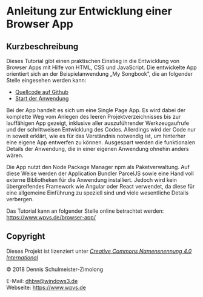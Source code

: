 Anleitung zur Entwicklung einer Browser App
===========================================

Kurzbeschreibung
----------------

Dieses Tutorial gibt einen praktischen Einstieg in die Entwicklung von
Browser Apps mit Hilfe von HTML, CSS und JavaScript. Die entwickelte App
orientiert sich an der Beispielanwendung „My Songbook”, die an folgender
Stelle eingesehen werden kann:

 * [Quellcode auf Github](https://github.com/DennisSchulmeister/dhbwka-wwi-webprog-my-songbook)
 * [Start der Anwendung](https://www.wpvs.de/my-songbook/)

Bei der App handelt es sich um eine Single Page App. Es wird dabei der
komplette Weg vom Anlegen des leeren Projektverzeichnisses bis zur
lauffähigen App gezeigt, inklusive aller auszuführender Werkzeugaufrufe
und der schrittweisen Entwicklung des Codes. Allerdings wird der Code nur
in soweit erklärt, wie es für das Verständnis notwendig ist, um hinterher
eine eigene App entwerfen zu können. Ausgespart werden die funktionalen
Details der Anwendung, die in einer eigenen Anwendung ohnehin anders wären.

Die App nutzt den Node Package Manager npm als Paketverwaltung. Auf diese
Weise werden der Application Bundler ParcelJS sowie eine Hand voll externe
Bibliotheken für die Anwendung installiert. Jedoch wird kein übergreifendes
Framework wie Angular oder React verwendet, da diese für eine allgemeine
Einführung zu speziell sind und viele wesentliche Details verbergen.

Das Tutorial kann an folgender Stelle online betrachtet werden:
https://www.wpvs.de/browser-app/

Copyright
---------

Dieses Projekt ist lizenziert unter
[_Creative Commons Namensnennung 4.0 International_](http://creativecommons.org/licenses/by/4.0/)

© 2018 Dennis Schulmeister-Zimolong <br/>

E-Mail: [dhbw@windows3.de](mailto:dhbw@windows3.de) <br/>
Webseite: https://www.wpvs.de
